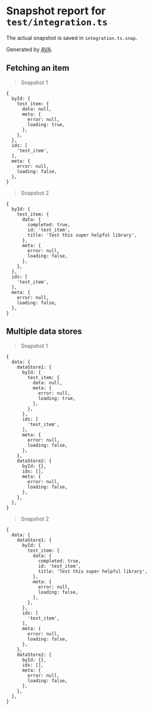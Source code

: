 # Snapshot report for `test/integration.ts`

The actual snapshot is saved in `integration.ts.snap`.

Generated by [AVA](https://ava.li).

## Fetching an item

> Snapshot 1

    {
      byId: {
        test_item: {
          data: null,
          meta: {
            error: null,
            loading: true,
          },
        },
      },
      ids: [
        'test_item',
      ],
      meta: {
        error: null,
        loading: false,
      },
    }

> Snapshot 2

    {
      byId: {
        test_item: {
          data: {
            completed: true,
            id: 'test_item',
            title: 'Test this super helpful library',
          },
          meta: {
            error: null,
            loading: false,
          },
        },
      },
      ids: [
        'test_item',
      ],
      meta: {
        error: null,
        loading: false,
      },
    }

## Multiple data stores

> Snapshot 1

    {
      data: {
        dataStore1: {
          byId: {
            test_item: {
              data: null,
              meta: {
                error: null,
                loading: true,
              },
            },
          },
          ids: [
            'test_item',
          ],
          meta: {
            error: null,
            loading: false,
          },
        },
        dataStore2: {
          byId: {},
          ids: [],
          meta: {
            error: null,
            loading: false,
          },
        },
      },
    }

> Snapshot 2

    {
      data: {
        dataStore1: {
          byId: {
            test_item: {
              data: {
                completed: true,
                id: 'test_item',
                title: 'Test this super helpful library',
              },
              meta: {
                error: null,
                loading: false,
              },
            },
          },
          ids: [
            'test_item',
          ],
          meta: {
            error: null,
            loading: false,
          },
        },
        dataStore2: {
          byId: {},
          ids: [],
          meta: {
            error: null,
            loading: false,
          },
        },
      },
    }
